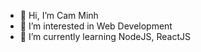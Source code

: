 - 👋 Hi, I’m Cam Minh
- 👀 I’m interested in Web Development
- 🌱 I’m currently learning NodeJS, ReactJS

<!---
minhlc98/minhlc98 is a ✨ special ✨ repository because its `README.md` (this file) appears on your GitHub profile.
You can click the Preview link to take a look at your changes.
--->
